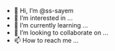 - 👋 Hi, I’m @ss-sayem
- 👀 I’m interested in ...
- 🌱 I’m currently learning ...
- 💞️ I’m looking to collaborate on ...
- 📫 How to reach me ...

<!---
ss-sayem/ss-sayem is a ✨ special ✨ repository because its `README.md` (this file) appears on your GitHub profile.
You can click the Preview link to take a look at your changes.
--->
